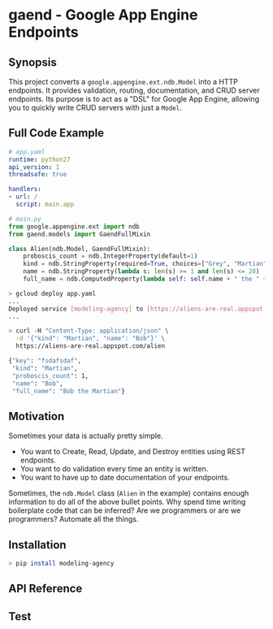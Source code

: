 # gaend - **G**oogle **A**pp **E**ngine **End**points

## Synopsis
This project converts a `google.appengine.ext.ndb.Model` into a HTTP endpoints. It provides validation, routing, documentation, and CRUD server endpoints. Its purpose is to act as a "DSL" for Google App Engine, allowing you to quickly write CRUD servers with just a `Model`.

## Full Code Example
```yaml
# app.yaml
runtime: python27
api_version: 1
threadsafe: true

handlers:
- url: /
  script: main.app
```

```python
# main.py
from google.appengine.ext import ndb
from gaend.models import GaendFullMixin

class Alien(ndb.Model, GaendFullMixin):
    proboscis_count = ndb.IntegerProperty(default=1)
    kind = ndb.StringProperty(required=True, choices=["Grey", "Martian", "Hutt"])
    name = ndb.StringProperty(lambda s: len(s) >= 1 and len(s) <= 20)
    full_name = ndb.ComputedProperty(lambda self: self.name + " the " + self.kind)
```

```bash
> gcloud deploy app.yaml
...
Deployed service [modeling-agency] to [https://aliens-are-real.appspot.com]
...
```

```bash
> curl -H "Content-Type: application/json" \
  -d '{"kind": "Martian", "name": "Bob"}' \
  https://aliens-are-real.appspot.com/alien

{"key": "fsdafsdaf",
 "kind": "Martian",
 "proboscis_count": 1,
 "name": "Bob",
 "full_name": "Bob the Martian"}
```

## Motivation

Sometimes your data is actually pretty simple.
* You want to Create, Read, Update, and Destroy entities using REST endpoints.
* You want to do validation every time an entity is written.
* You want to have up to date documentation of your endpoints.

Sometimes, the `ndb.Model` class (`Alien` in the example) contains enough information to do all of the above bullet points. Why spend time writing boilerplate code that can be inferred? Are we programmers or are we programmers? Automate all the things.

## Installation

```bash
> pip install modeling-agency
```

## API Reference

## Test
